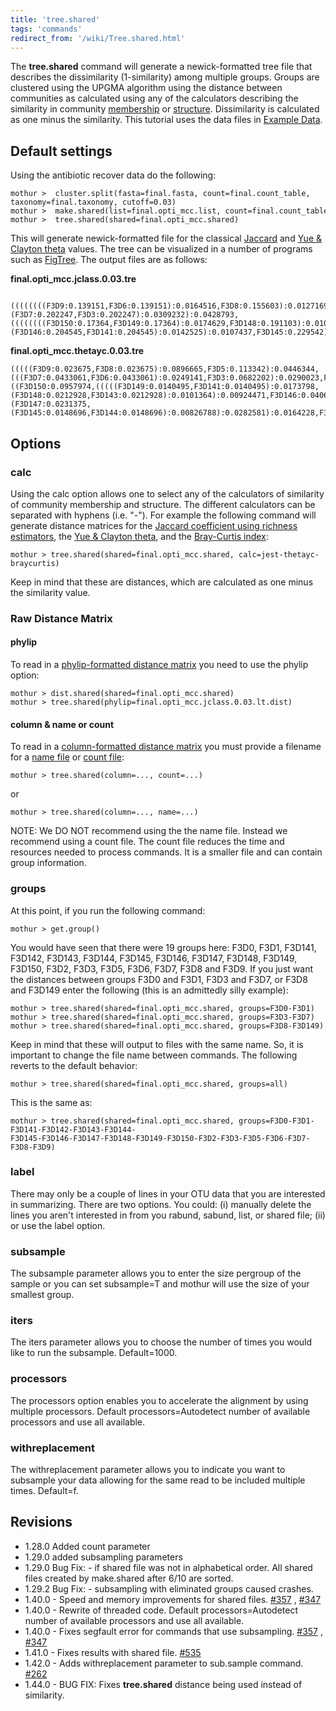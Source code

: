 ```yaml
---
title: 'tree.shared'
tags: 'commands'
redirect_from: '/wiki/Tree.shared.html'
---
```

The **tree.shared** command will generate a
newick-formatted tree file that describes the dissimilarity
(1-similarity) among multiple groups. Groups are clustered using the
UPGMA algorithm using the distance between communities as calculated
using any of the calculators describing the similarity in community [
membership](/wiki/calculators#similarity-in-community-membership)
or [
structure](/wiki/calculators#similarity-in-community-structure).
Dissimilarity is calculated as one minus the similarity. This tutorial
uses the data files in [
Example Data](https://mothur.s3.us-east-2.amazonaws.com/wiki/ExampleDataSet.zip).


## Default settings

Using the antibiotic recover data do the following:

    mothur >  cluster.split(fasta=final.fasta, count=final.count_table, taxonomy=final.taxonomy, cutoff=0.03)
    mothur >  make.shared(list=final.opti_mcc.list, count=final.count_table)
    mothur >  tree.shared(shared=final.opti_mcc.shared)

This will generate newick-formatted file for the classical [
Jaccard](/wiki/jclass) and [ Yue & Clayton
theta](/wiki/thetayc) values. The tree can be visualized in a
number of programs such as
[FigTree](https://github.com/rambaut/figtree/). The
output files are as follows:

**final.opti_mcc.jclass.0.03.tre**

       ((((((((F3D9:0.139151,F3D6:0.139151):0.0164516,F3D8:0.155603):0.0127169,F3D5:0.168319):0.020567,F3D2:0.188886):0.0112337,F3D0:0.20012):0.0185825,F3D1:0.218703):0.0144676,(F3D7:0.202247,F3D3:0.202247):0.0309232):0.0428793,((((((((F3D150:0.17364,F3D149:0.17364):0.0174629,F3D148:0.191103):0.0109951,F3D147:0.202098):0.0166998,(F3D146:0.204545,F3D141:0.204545):0.0142525):0.0107437,F3D145:0.229542):0.00181842,F3D144:0.23136):0.00737765,F3D143:0.238738):0.0249593,F3D142:0.263697):0.0123527):0.22395;


**final.opti_mcc.thetayc.0.03.tre**

    (((((F3D9:0.023675,F3D8:0.023675):0.0896665,F3D5:0.113342):0.0446344,(((F3D7:0.0433061,F3D6:0.0433061):0.0249141,F3D3:0.0682202):0.0290023,F3D2:0.0972225):0.0607534):0.0323079,F3D1:0.190284):0.0479489,((F3D150:0.0957974,(((((F3D149:0.0140495,F3D141:0.0140495):0.0173798,(F3D148:0.0212928,F3D143:0.0212928):0.0101364):0.00924471,F3D146:0.0406739):0.0107216,(F3D147:0.0231375,(F3D145:0.0148696,F3D144:0.0148696):0.00826788):0.0282581):0.0164228,F3D142:0.0678183):0.0279791):0.0179119,F3D0:0.113709):0.124523):0.261767;

## Options

### calc

Using the calc option allows one to select any of the calculators of
similarity of community membership and structure. The different
calculators can be separated with hyphens (i.e. "-"). For example the
following command will generate distance matrices for the [ Jaccard
coefficient using richness estimators](/wiki/jest), the [ Yue &
Clayton theta](/wiki/thetayc), and the [ Bray-Curtis
index](/wiki/braycurtis):

    mothur > tree.shared(shared=final.opti_mcc.shared, calc=jest-thetayc-braycurtis)

Keep in mind that these are distances, which are calculated as one minus
the similarity value.

### Raw Distance Matrix

#### phylip

To read in a [phylip-formatted distance
matrix](/wiki/phylip-formatted_distance_matrix) you need to use the
phylip option:

    mothur > dist.shared(shared=final.opti_mcc.shared)
    mothur > tree.shared(phylip=final.opti_mcc.jclass.0.03.lt.dist)

#### column & name or count

To read in a [column-formatted distance
matrix](/wiki/column-formatted_distance_matrix) you must provide a
filename for a [name file](/wiki/name_file) or
[ count file](/wiki/Count_File):

    mothur > tree.shared(column=..., count=...)

or

    mothur > tree.shared(column=..., name=...)
    
NOTE: We DO NOT recommend using the the name file. Instead we recommend using a count file. 
The count file reduces the time and resources needed to process commands. 
It is a smaller file and can contain group information.


### groups

At this point, if you run the following command:

    mothur > get.group()

You would have seen that there were 19 groups here: F3D0, F3D1, F3D141, F3D142, F3D143, F3D144, 
F3D145, F3D146, F3D147, F3D148, F3D149, F3D150, F3D2, F3D3, F3D5, F3D6, F3D7, F3D8 and F3D9. If you
just want the distances between groups F3D0 and F3D1, F3D3 and F3D7, or F3D8 and F3D149
enter the following (this is an admittedly silly example):

    mothur > tree.shared(shared=final.opti_mcc.shared, groups=F3D0-F3D1)
    mothur > tree.shared(shared=final.opti_mcc.shared, groups=F3D3-F3D7)
    mothur > tree.shared(shared=final.opti_mcc.shared, groups=F3D8-F3D149)

Keep in mind that these will output to files with the same name. So, it
is important to change the file name between commands. The following
reverts to the default behavior:

    mothur > tree.shared(shared=final.opti_mcc.shared, groups=all)

This is the same as:

    mothur > tree.shared(shared=final.opti_mcc.shared, groups=F3D0-F3D1-F3D141-F3D142-F3D143-F3D144-
    F3D145-F3D146-F3D147-F3D148-F3D149-F3D150-F3D2-F3D3-F3D5-F3D6-F3D7-F3D8-F3D9)

### label

There may only be a couple of lines in your OTU data that you are
interested in summarizing. There are two options. You could: (i)
manually delete the lines you aren't interested in from you rabund,
sabund, list, or shared file; (ii) or use the label option. 

### subsample

The subsample parameter allows you to enter the size pergroup of the
sample or you can set subsample=T and mothur will use the size of your
smallest group.

### iters

The iters parameter allows you to choose the number of times you would
like to run the subsample. Default=1000.

### processors

The processors option enables you to accelerate the alignment by using
multiple processors. Default processors=Autodetect number of available
processors and use all available.

### withreplacement

The withreplacement parameter allows you to indicate you want to
subsample your data allowing for the same read to be included multiple
times. Default=f.

## Revisions

-   1.28.0 Added count parameter
-   1.29.0 added subsampling parameters
-   1.29.0 Bug Fix: - if shared file was not in alphabetical order. All
    shared files created by make.shared after 6/10 are sorted.
-   1.29.2 Bug Fix: - subsampling with eliminated groups caused crashes.
-   1.40.0 - Speed and memory improvements for shared files.
    [\#357](https://github.com/mothur/mothur/issues/357) ,
    [\#347](https://github.com/mothur/mothur/issues/347)
-   1.40.0 - Rewrite of threaded code. Default processors=Autodetect
    number of available processors and use all available.
-   1.40.0 - Fixes segfault error for commands that use subsampling.
    [\#357](https://github.com/mothur/mothur/issues/357) ,
    [\#347](https://github.com/mothur/mothur/issues/347)
-   1.41.0 - Fixes results with shared file.
    [\#535](https://github.com/mothur/mothur/issues/535)
-   1.42.0 - Adds withreplacement parameter to sub.sample command.
    [\#262](https://github.com/mothur/mothur/issues/262)
-   1.44.0 - BUG FIX: Fixes **tree.shared** distance being used instead of
    similarity.
